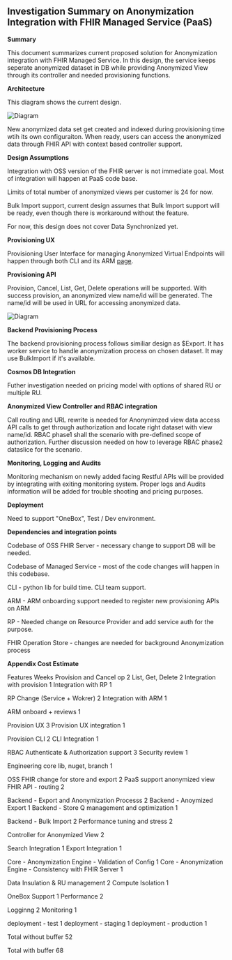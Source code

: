 ## Investigation Summary on Anonymization Integration with FHIR Managed Service (PaaS)

**Summary**

This document summarizes current proposed solution for Anonymization integration with FHIR Managed Service. In this design, the service keeps seperate anonymized dataset in DB while providing Anonymized View through its controller and needed provisioning functions. 

**Architecture**

This diagram shows the current design.

![Diagram](duplicate-data-design.jpg)


New anonymized data set get created and indexed during provisioning time wtih its own configuraiton. When ready, users can access the anonymized data through FHIR API with context based controller support. 


**Design Assumptions**

Integration with OSS version of the FHIR server is not immediate goal. Most of integration will happen at PaaS code base. 

Limits of total number of anonymized views per customer is 24 for now. 

Bulk Import support, current design assumes that Bulk Import support will be ready, even though there is workaround without the feature. 

For now, this design does not cover Data Synchronized yet. 


**Provisioning UX**

Provisioning User Interface for managing Anonymized Virtual Endpoints will happen through both CLI and its ARM [page](https://microsoft.sharepoint.com/:w:/r/teams/ProjectResolute/_layouts/15/doc2.aspx?sourcedoc=%7BDB436EFD-C5E1-4026-AC3F-F4B55BCCCB41%7D&file=UI%20Spec.docx&action=default&mobileredirect=true&cid=07db57d2-b058-4509-a0fb-9b1291548179).  


**Provisioning API**

Provision, Cancel, List, Get, Delete operations will be supported. With success provision, an anonymized view name/id will be generated. The name/id will be used in URL for accessing anonymized data. 

![Diagram](paas-provision.jpg)


**Backend Provisioning Process**

The backend provisioning process follows similiar design as $Export. It has worker service to handle anonymization process on chosen dataset. It may use BulkImport if it's available. 


**Cosmos DB Integration**

Futher investigation needed on pricing model with options of shared RU or multiple RU. 


**Anonymized View Controller and RBAC integration**

Call routing and URL rewrite is needed for Anonynimzed view data access API calls to get through authorization and locate right dataset with view name/id. RBAC phase1 shall the scenario with pre-defined scope of authorization.  Further discussion needed on how to leverage RBAC phase2 dataslice for the scenario. 


**Monitoring, Logging and Audits**

Monitoring mechanism on newly added facing Restful APIs will be provided by integrating with exiting monitoring system. Proper logs and Audits information will be added for trouble shooting and pricing purposes.


**Deployment**

Need to support "OneBox", Test / Dev environment. 


**Dependencies and integration points**

Codebase of OSS FHIR Server - necessary change to support DB will be needed.

Codebase of Managed Service - most of the code changes will happen in this codebase. 

CLI - python lib for build time. CLI team support.

ARM - ARM onboarding support needed to register new provisioning APIs on ARM

RP - Needed change on Resource Provider and add service auth for the purpose. 

FHIR Operation Store - changes are needed for background Anonymization process


**Appendix Cost Estimate**

Features	Weeks
Provision and Cancel op 	2
List, Get, Delete	2
Integration with provision	1
Integration with RP	1
	
RP Change (Service + Wokrer)	2
Integration with ARM	1
	
ARM onboard + reviews	1
	
Provision UX	3
Provision UX integration	1
	
Provision CLI	2
CLI Integration	1
	
RBAC Authenticate & Authorization support	3
Security review	1
	
Engineering core lib, nuget, branch 	1
	
OSS FHIR change for store and export	2
PaaS support anonymized view FHIR API - routing	2
	
Backend - Export and Anonymization Processs	2
Backend - Anoymized Export	1
Backend - Store Q management and optimization	1
	
Backend - Bulk Import	2
Performance tuning and stress	2
	
Controller for Anonymized View	2
	
Search Integration 	1
Export Integration	1
	
Core - Anonymization Engine - Validation of Config	1
Core - Anonymization Engine - Consistency with FHIR Server	1
	
Data Insulation & RU management	2
Compute Isolation	1
	
OneBox Support	1
Performance 	2
	
Logginng	2
Monitoring	1
	
deployment - test	1
deployment - staging	1
deployment - production	1
	
Total without buffer    52
	
	
Total with buffer	68
